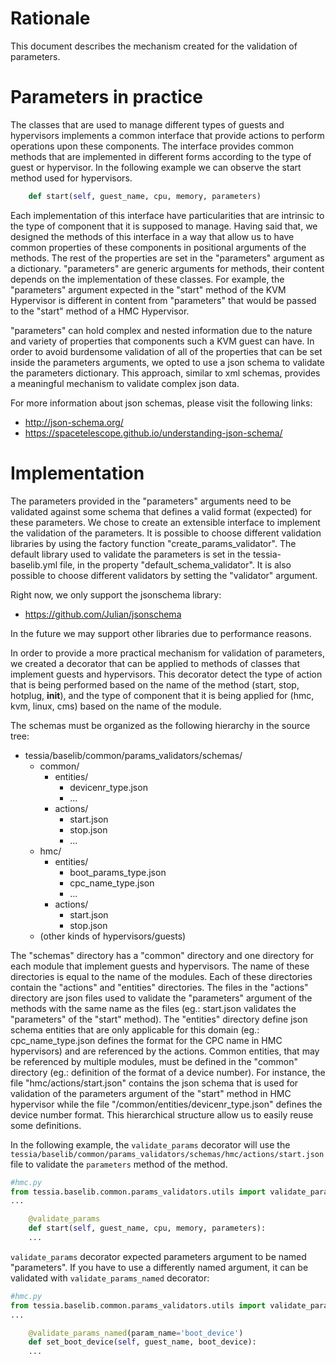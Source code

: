 <!--
Copyright 2016, 2017 IBM Corp.

Licensed under the Apache License, Version 2.0 (the "License");
you may not use this file except in compliance with the License.
You may obtain a copy of the License at

   http://www.apache.org/licenses/LICENSE-2.0

Unless required by applicable law or agreed to in writing, software
distributed under the License is distributed on an "AS IS" BASIS,
WITHOUT WARRANTIES OR CONDITIONS OF ANY KIND, either express or implied.
See the License for the specific language governing permissions and
limitations under the License.
-->
# Rationale

This document describes the mechanism created for the validation of parameters.

# Parameters in practice

The classes that are used to manage different types of guests and hypervisors implements a common interface that provide actions to perform operations upon these components. The interface provides common methods that are implemented in different forms according to the type of guest or hypervisor. In the following example we can observe the start method used for hypervisors.
```python
    def start(self, guest_name, cpu, memory, parameters)
```

Each implementation of this interface have particularities that are intrinsic to the type of component that it is supposed to manage. Having said that, we designed the methods of this interface in a way that allow us to have common properties of these components in positional arguments of the methods. The rest of the properties are set in the "parameters" argument as a dictionary.  "parameters" are generic arguments for methods, their content depends on the implementation of these classes. For example, the "parameters" argument expected in the "start" method of the KVM Hypervisor is different in content from "parameters" that would be passed to the "start" method of a HMC Hypervisor.

"parameters" can hold complex and nested information due to the nature and variety of properties that components such a KVM guest can have. In order to avoid burdensome validation of all of the properties that can be set inside the parameters arguments, we opted to use a json schema to validate the parameters dictionary. This approach, similar to xml schemas, provides a meaningful mechanism to validate complex json data.

For more information about json schemas, please visit the following links:

* http://json-schema.org/
* https://spacetelescope.github.io/understanding-json-schema/

# Implementation

The parameters provided in the "parameters" arguments need to be validated against some schema that defines a valid format (expected) for these parameters. We chose to create an extensible interface to implement the validation of the parameters. It is possible to choose different validation libraries by using the factory function "create_params_validator". The default library used to validate the parameters is set in the tessia-baselib.yml file, in the property "default_schema_validator". It is also possible to choose different validators by setting the "validator" argument.

Right now, we only support the jsonschema library:

* https://github.com/Julian/jsonschema

In the future we may support other libraries due to performance reasons.

In order to provide a more practical mechanism for validation of parameters, we created a decorator that can be applied to methods of classes that implement guests and hypervisors. This decorator detect the type of action that is being performed based on the name of the method  (start, stop, hotplug, __init__), and the type of component that it is being applied for (hmc, kvm, linux, cms) based on the name of the module.

The schemas must be organized as the following hierarchy in the source tree:

* tessia/baselib/common/params_validators/schemas/
    * common/
        * entities/
             * devicenr_type.json
             * ...
        * actions/
             * start.json
             * stop.json
             * ...
    * hmc/
        * entities/
            * boot_params_type.json
            * cpc_name_type.json
            * ...
        * actions/
            * start.json
            * stop.json
    * (other kinds of hypervisors/guests)

The "schemas" directory has a "common" directory and one directory for each module that implement guests and hypervisors. The name of these directories is equal to the name of the modules. Each of these directories contain the "actions" and "entities" directories. The files in the "actions" directory are json files used to validate the "parameters" argument of the methods with the same name as the files (eg.: start.json validates the "parameters" of the "start" method). The "entities" directory define json schema entities that are only applicable for this domain (eg.: cpc_name_type.json defines the format for the CPC name in HMC hypervisors) and are referenced by the actions. Common entities, that may be referenced by multiple modules, must be defined in the "common" directory (eg.: definition of the format of a device number). For instance, the file "hmc/actions/start.json" contains the json schema that is used for validation of the parameters argument of the "start" method in HMC hypervisor while the file "/common/entities/devicenr_type.json" defines the device number format. This hierarchical structure allow us to easily reuse some definitions.

In the following example, the `validate_params` decorator will use the `tessia/baselib/common/params_validators/schemas/hmc/actions/start.json` file to validate the `parameters` method of the method.

```python
#hmc.py
from tessia.baselib.common.params_validators.utils import validate_params
...

    @validate_params
    def start(self, guest_name, cpu, memory, parameters):
	...
```

`validate_params` decorator expected parameters argument to be named "parameters". If you have to use a differently named argument, it can be validated with `validate_params_named` decorator:

```python
#hmc.py
from tessia.baselib.common.params_validators.utils import validate_params_named
...

    @validate_params_named(param_name='boot_device')
    def set_boot_device(self, guest_name, boot_device):
	...
```
